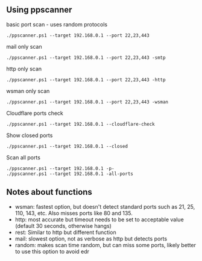 ## Using ppscanner
basic port scan - uses random protocols

``./ppscanner.ps1 --target 192.168.0.1 --port 22,23,443``

mail only scan

``./ppscanner.ps1 --target 192.168.0.1 --port 22,23,443 -smtp``

http only scan

``./ppscanner.ps1 --target 192.168.0.1 --port 22,23,443 -http``

wsman only scan

``./ppscanner.ps1 --target 192.168.0.1 --port 22,23,443 -wsman``

Cloudflare ports check

``./ppscanner.ps1 --target 192.168.0.1 --cloudflare-check``

Show closed ports

``./ppscanner.ps1 --target 192.168.0.1 --closed``

Scan all ports

```
./ppscanner.ps1 --target 192.168.0.1 -p-
./ppscanner.ps1 --target 192.168.0.1 -all-ports
```

## Notes about functions
- wsman: fastest option, but doesn't detect standard ports such as 21, 25, 110, 143, etc. Also misses ports like 80 and 135.
- http: most accurate but timeout needs to be set to acceptable value (default 30 seconds, otherwise hangs)
- rest: Similar to http but different function
- mail: slowest option, not as verbose as http but detects ports
- random: makes scan time random, but can miss some ports, likely better to use this option to avoid edr
